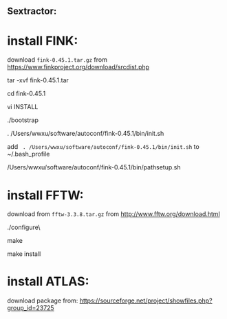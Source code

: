 ## Sextractor: 

# install FINK: 

download `fink-0.45.1.tar.gz` from https://www.finkproject.org/download/srcdist.php

tar -xvf fink-0.45.1.tar 

cd fink-0.45.1

vi INSTALL

./bootstrap 

. /Users/wwxu/software/autoconf/fink-0.45.1/bin/init.sh

add ` . /Users/wwxu/software/autoconf/fink-0.45.1/bin/init.sh` to ~/.bash_profile

/Users/wwxu/software/autoconf/fink-0.45.1/bin/pathsetup.sh

# install FFTW: 
download from `fftw-3.3.8.tar.gz` from http://www.fftw.org/download.html

./configure\\

make

make install


# install ATLAS:
download package from:  https://sourceforge.net/project/showfiles.php?group_id=23725
